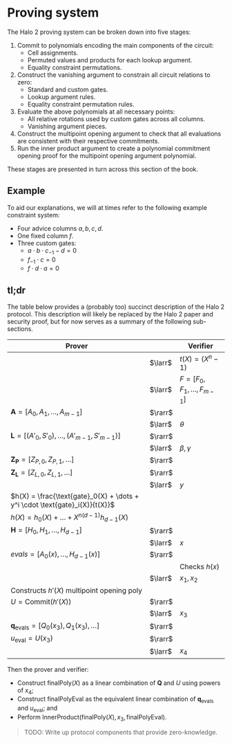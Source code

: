 # Proving system

The Halo 2 proving system can be broken down into five stages:

1. Commit to polynomials encoding the main components of the circuit:
   - Cell assignments.
   - Permuted values and products for each lookup argument.
   - Equality constraint permutations.
2. Construct the vanishing argument to constrain all circuit relations to zero:
   - Standard and custom gates.
   - Lookup argument rules.
   - Equality constraint permutation rules.
3. Evaluate the above polynomials at all necessary points:
   - All relative rotations used by custom gates across all columns.
   - Vanishing argument pieces.
4. Construct the multipoint opening argument to check that all evaluations are consistent
   with their respective commitments.
5. Run the inner product argument to create a polynomial commitment opening proof for the
   multipoint opening argument polynomial.

These stages are presented in turn across this section of the book.

## Example

To aid our explanations, we will at times refer to the following example constraint
system:

- Four advice columns $a, b, c, d$.
- One fixed column $f$.
- Three custom gates:
  - $a \cdot b \cdot c_{-1} - d = 0$
  - $f_{-1} \cdot c = 0$
  - $f \cdot d \cdot a = 0$

## tl;dr

The table below provides a (probably too) succinct description of the Halo 2 protocol.
This description will likely be replaced by the Halo 2 paper and security proof, but for
now serves as a summary of the following sub-sections.

| Prover                                                                      |         | Verifier                           |
| --------------------------------------------------------------------------- | ------- | ---------------------------------- |
|                                                                             | $\larr$ | $t(X) = (X^n - 1)$                 |
|                                                                             | $\larr$ | $F = [F_0, F_1, \dots, F_{m - 1}]$ |
| $\mathbf{A} = [A_0, A_1, \dots, A_{m - 1}]$                                 | $\rarr$ |                                    |
|                                                                             | $\larr$ | $\theta$                           |
| $\mathbf{L} = [(A'_0, S'_0), \dots, (A'_{m - 1}, S'_{m - 1})]$              | $\rarr$ |                                    |
|                                                                             | $\larr$ | $\beta, \gamma$                    |
| $\mathbf{Z_P} = [Z_{P,0}, Z_{P,1}, \ldots]$                                 | $\rarr$ |                                    |
| $\mathbf{Z_L} = [Z_{L,0}, Z_{L,1}, \ldots]$                                 | $\rarr$ |                                    |
|                                                                             | $\larr$ | $y$                                |
| $h(X) = \frac{\text{gate}_0(X) + \dots + y^i \cdot \text{gate}_i(X)}{t(X)}$ |         |                                    |
| $h(X) = h_0(X) + \dots + X^{n(d-1)} h_{d-1}(X)$                             |         |                                    |
| $\mathbf{H} = [H_0, H_1, \dots, H_{d-1}]$                                   | $\rarr$ |                                    |
|                                                                             | $\larr$ | $x$                                |
| $evals = [A_0(x), \dots, H_{d - 1}(x)]$                                     | $\rarr$ |                                    |
|                                                                             |         | Checks $h(x)$                      |
|                                                                             | $\larr$ | $x_1, x_2$                         |
| Constructs $h'(X)$ multipoint opening poly                                  |         |                                    |
| $U = \text{Commit}(h'(X))$                                                  | $\rarr$ |                                    |
|                                                                             | $\larr$ | $x_3$                              |
| $\mathbf{q}_\text{evals} = [Q_0(x_3), Q_1(x_3), \dots]$                     | $\rarr$ |                                    |
| $u_\text{eval} = U(x_3)$                                                    | $\rarr$ |                                    |
|                                                                             | $\larr$ | $x_4$                              |

Then the prover and verifier:

- Construct $\text{finalPoly}(X)$ as a linear combination of $\mathbf{Q}$ and $U$ using
  powers of $x_4$;
- Construct $\text{finalPolyEval}$ as the equivalent linear combination of
  $\mathbf{q}_\text{evals}$ and $u_\text{eval}$; and
- Perform $\text{InnerProduct}(\text{finalPoly}(X), x_3, \text{finalPolyEval}).$

> TODO: Write up protocol components that provide zero-knowledge.
